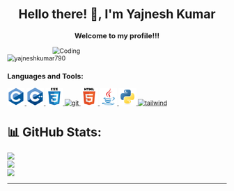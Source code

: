 <!--[![An image of @yajneshkumar790's Holopin badges, which is a link to view their full Holopin profile](https://holopin.me/yajneshkumar790)](https://holopin.io/@yajneshkumar790) -->

<h1 align="center">Hello there! 👋, I'm Yajnesh Kumar</h1>
<h3 align="center">Welcome to my profile!!!</h3>
<img align="right" alt="Coding" width="400" src="https://media.tenor.com/rePDfDWO3XoAAAAd/hacking.gif">

<p align="left"> <img src="https://komarev.com/ghpvc/?username=yajneshkumar790&label=Profile%20views&color=0e75b6&style=flat" alt="yajneshkumar790" /> </p>

<!--<h3 align="left">Connect with me:</h3>-->
<!-- <p align="left"> -->
<!-- <a href="https://linkedin.com/in/yajnesh-kumar-88b77724a" target="blank"><img align="center" src="https://raw.githubusercontent.com/rahuldkjain/github-profile-readme-generator/master/src/images/icons/Social/linked-in-alt.svg" alt="yajnesh-kumar-88b77724a" height="30" width="40" /></a> -->
<!-- <a href="https://instagram.com/yajnesh_kumar_" target="blank"><img align="center" src="https://raw.githubusercontent.com/rahuldkjain/github-profile-readme-generator/master/src/images/icons/Social/instagram.svg" alt="yajnesh_kumar_" height="30" width="40" /></a> -->
<!-- <a href="https://www.leetcode.com/yajneshkumar2004" target="blank"><img align="center" src="https://raw.githubusercontent.com/rahuldkjain/github-profile-readme-generator/master/src/images/icons/Social/leet-code.svg" alt="yajneshkumar2004" height="30" width="40" /></a> -->
  
</p>

<h3 align="left">Languages and Tools:</h3>
<p align="left"> <a href="https://www.cprogramming.com/" target="_blank" rel="noreferrer"> <img src="https://raw.githubusercontent.com/devicons/devicon/master/icons/c/c-original.svg" alt="c" width="40" height="40"/> </a> <a href="https://www.w3schools.com/cpp/" target="_blank" rel="noreferrer"> <img src="https://raw.githubusercontent.com/devicons/devicon/master/icons/cplusplus/cplusplus-original.svg" alt="cplusplus" width="40" height="40"/> </a> <a href="https://www.w3schools.com/css/" target="_blank" rel="noreferrer"> <img src="https://raw.githubusercontent.com/devicons/devicon/master/icons/css3/css3-original-wordmark.svg" alt="css3" width="40" height="40"/> </a> <a href="https://git-scm.com/" target="_blank" rel="noreferrer"> <img src="https://www.vectorlogo.zone/logos/git-scm/git-scm-icon.svg" alt="git" width="40" height="40"/> </a> <a href="https://www.w3.org/html/" target="_blank" rel="noreferrer"> <img src="https://raw.githubusercontent.com/devicons/devicon/master/icons/html5/html5-original-wordmark.svg" alt="html5" width="40" height="40"/> </a> <a href="https://www.java.com" target="_blank" rel="noreferrer"> <img src="https://raw.githubusercontent.com/devicons/devicon/master/icons/java/java-original.svg" alt="java" width="40" height="40"/> </a> <a href="https://www.python.org" target="_blank" rel="noreferrer"> <img src="https://raw.githubusercontent.com/devicons/devicon/master/icons/python/python-original.svg" alt="python" width="40" height="40"/> </a> <a href="https://tailwindcss.com/" target="_blank" rel="noreferrer"> <img src="https://www.vectorlogo.zone/logos/tailwindcss/tailwindcss-icon.svg" alt="tailwind" width="40" height="40"/> </a> </p>

# 📊 GitHub Stats:
![](https://github-readme-stats.vercel.app/api?username=yajneshkumar790&theme=radical&hide_border=false&include_all_commits=true&count_private=true)<br/>
![](https://github-readme-streak-stats.herokuapp.com/?user=yajneshkumar790&theme=radical&hide_border=false)<br/>
![](https://github-readme-stats.vercel.app/api/top-langs/?username=yajneshkumar790&theme=radical&hide_border=false&include_all_commits=true&count_private=true&layout=compact)

---
<!-- Profile views👇-->
<!-- [![](https://visitcount.itsvg.in/api?id=yajneshkumar790&icon=0&color=0)](https://visitcount.itsvg.in) -->

<!-- Proudly created with GPRM ( https://gprm.itsvg.in ) -->
